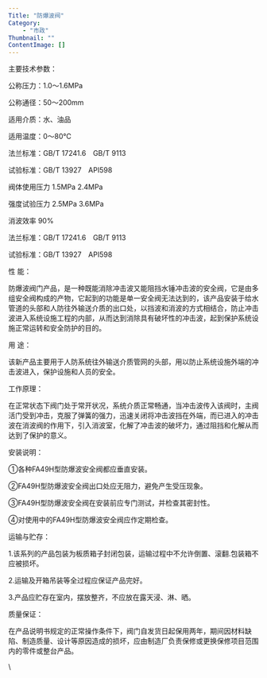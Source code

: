 ```yaml
---
Title: "防爆波阀"
Category: 
    - "市政"
Thumbnail: ""
ContentImage: []
---
```


主要技术参数：

公称压力：1.0～1.6MPa

公称通径：50～200mm

适用介质：水、油品

适用温度：0～80℃

法兰标准：GB/T 17241.6　GB/T 9113

试验标准：GB/T 13927　API598

阀体使用压力 1.5MPa 2.4MPa

强度试验压力 2.5MPa 3.6MPa

消波效率 90%

法兰标准：GB/T 17241.6　GB/T 9113

试验标准：GB/T 13927　API598

性 能：

防爆波阀门产品，是一种既能消除冲击波又能阻挡水锤冲击波的安全阀，它是由多组安全阀构成的产物，它起到的功能是单一安全阀无法达到的，该产品安装于给水管道的头部和人防往外输送介质的出口处，以挡波和消波的方式相结合，防止冲击波进入系统设施工程的内部，从而达到消除具有破坏性的冲击波，起到保护系统设施正常运转和安全防护的目的。

用 途：

该新产品主要用于人防系统往外输送介质管网的头部，用以防止系统设施外端的冲击波进入，保护设施和人员的安全。

工作原理：

在正常状态下阀门处于常开状况，系统介质正常畅通，当冲击波传入该阀时，主阀活门受到冲击，克服了弹簧的强力，迅速关闭将冲击波挡在外端，而已进入的冲击波在消波阀的作用下，引入消波室，化解了冲击波的破坏力，通过阻挡和化解从而达到了保护的意义。

安装说明：

①各种FA49H型防爆波安全阀都应垂直安装。 　　

②FA49H型防爆波安全阀出口处应无阻力，避免产生受压现象。 　　

③FA49H型防爆波安全阀在安装前应专门测试，并检查其密封性。 　　

④对使用中的FA49H型防爆波安全阀应作定期检查。

运输与贮存：

1.该系列的产品包装为板质箱子封闭包装，运输过程中不允许倒置、滚翻.包装箱不应被损坏。

2.运输及开箱吊装等全过程应保证产品完好。

3.产品应贮存在室内，摆放整齐，不应放在露天浸、淋、晒。

质量保证：

在产品说明书规定的正常操作条件下，阀门自发货日起保用两年，期间因材料缺陷、制造质量、设计等原因造成的损坏，应由制造厂负责保修或更换保修项目范围内的零件或整台产品。

\


